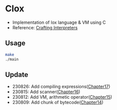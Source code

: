 # Clox

- Implementation of lox language & VM using C
- Reference: [Crafting Interpreters](https://www.craftinginterpreters.com/)

## Usage

```bash
make
./main
```

## Update

- 230826: Add compiling expressions([Chapter17](https://www.craftinginterpreters.com/compiling-expressions.html#parsing-infix-expressions))
- 230815: Add scanner([Chapter16](https://www.craftinginterpreters.com/scanning-on-demand.html))
- 230812: Add VM, arithmetic operator([Chapter15](https://www.craftinginterpreters.com/a-virtual-machine.html))
- 230809: Add chunk of bytecode([Chapter14](https://www.craftinginterpreters.com/chunks-of-bytecode.html))
